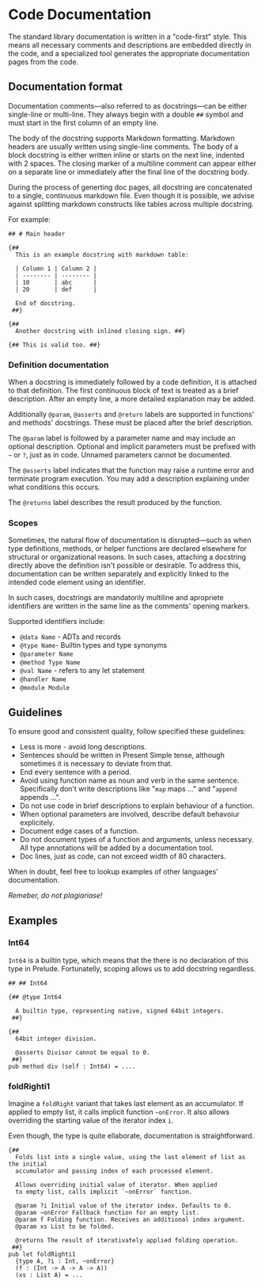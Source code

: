 # Code Documentation

The standard library documentation is written in a "code-first" style. This
means all necessary comments and descriptions are embedded directly in the
code, and a specialized tool generates the appropriate documentation pages
from the code.

## Documentation format

Documentation comments—also referred to as docstrings—can be either single-line
or multi-line. They always begin with a double `##` symbol and must start in
the first column of an empty line.

The body of the docstring supports Markdown formatting. Markdown headers are
usually written using single-line comments. The body of a block docstring is
either written inline or starts on the next line, indented with 2 spaces. The
closing marker of a multiline comment can appear either on a separate line or
immediately after the final line of the docstring body.

During the process of generting doc pages, all docstring are concatenated 
to a single, continuous markdown file. Even though it is possible, we advise
against splitting markdown constructs like tables across multiple docstring.

For example:

```
## # Main header

{##
  This is an example docstring with markdown table:

  | Column 1 | Column 2 |
  | -------- | -------- |
  | 10       | abc      |
  | 20       | def      |

  End of docstring.
 ##}

{##
  Another docstring with inlined closing sign. ##}

{## This is valid too. ##}
```

### Definition documentation

When a docstring is immediately followed by a code definition, it is attached
to that definition. The first continuous block of text is treated as a brief
description. After an empty line, a more detailed explanation may be added.

Additionally `@param`, `@asserts` and `@return` labels are supported in
functions' and methods' docstrings. These must be placed after the brief
description.

The `@param` label is followed by a parameter name and may include an optional
description. Optional and implicit parameters must be prefixed with `~` or `?`,
just as in code. Unnamed parameters cannot be documented.

The `@asserts` label indicates that the function may raise a runtime error and
terminate program execution. You may add a description explaining under what
conditions this occurs.

The `@returns` label describes the result produced by the function.

### Scopes

Sometimes, the natural flow of documentation is disrupted—such as when type
definitions, methods, or helper functions are declared elsewhere for structural
or organizational reasons. In such cases, attaching a docstring directly above
the definition isn't possible or desirable. To address this, documentation can
be written separately and explicitly linked to the intended code element using
an identifier.

In such cases, docstrings are mandatorily multiline and apropriete identifiers
are written in the same line as the comments' opening markers.

Supported identifiers include:
- `@data Name` - ADTs and records
- `@type Name`- Builtin types and type synonyms
- `@parameter Name`
- `@method Type Name`
- `@val Name` - refers to any let statement
- `@handler Name`
- `@module Module`

## Guidelines

To ensure good and consistent quality, follow specified these guidelines:

- Less is more - avoid long descriptions.
- Sentences should be written in Present Simple tense,
  although sometimes it is necessary to deviate from that.
- End every sentence with a period.
- Avoid using function name as noun and verb in the same sentence.
  Specifically don't write descriptions like "`map` maps ..." and 
  "`append` appends ...".
- Do not use code in brief descriptions to explain behaviour of a function.
- When optional parameters are involved, describe default behavoiur
  explicitely.
- Document edge cases of a function.
- Do not document types of a function and arguments, unless necessary. All type
  annotations
  will be added by a documentation tool.
- Doc lines, just as code, can not exceed width of 80 characters.

When in doubt, feel free to lookup examples of other languages' documentation.

*Remeber, do not plagiariase!*

## Examples

### Int64 

`Int64` is a builtin type, which means that the there is no declaration
of this type in Prelude. Fortunatelly, scoping allows us to add docstring
regardless.

```fram
## ## Int64

{## @type Int64

  A builtin type, representing native, signed 64bit integers.
 ##}

{##
  64bit integer division.

  @asserts Divisor cannot be equal to 0.
 ##}
pub method div (self : Int64) = ....
```

### foldRighti1

Imagine a `foldRight` variant that takes last element as an accumulator.
If applied to empty list, it calls implicit function `~onError`. 
It also allows overriding the starting value of the iterator index `i`.

Even though, the type is quite ellaborate, documentation is straightforward.

```fram
{##
  Folds list into a single value, using the last element of list as the initial
  accumulator and passing index of each processed element.
  
  Allows overriding initial value of iterator. When applied
  to empty list, calls implicit `~onError` function.

  @param ?i Initial value of the iterator index. Defaults to 0.
  @param ~onError Fallback function for an empty list.
  @param f Folding function. Receives an additional index argument.
  @param xs List to be folded.

  @returns The result of iterativately applied folding operation.
 ##}
pub let foldRighti1 
  {type A, ?i : Int, ~onError} 
  (f : (Int -> A -> A -> A)) 
  (xs : List A) = ...
```
